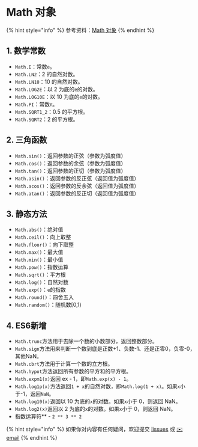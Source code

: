 # Math 对象

{% hint style="info" %}
参考资料：[Math 对象](https://wangdoc.com/javascript/stdlib/math.html)
{% endhint %}

## 1. 数学常数

* `Math.E`：常数`e`。
* `Math.LN2`：2 的自然对数。
* `Math.LN10`：10 的自然对数。
* `Math.LOG2E`：以 2 为底的`e`的对数。
* `Math.LOG10E`：以 10 为底的`e`的对数。
* `Math.PI`：常数`π`。
* `Math.SQRT1_2`：0.5 的平方根。
* `Math.SQRT2`：2 的平方根。

## 2. 三角函数

* `Math.sin()`：返回参数的正弦（参数为弧度值）
* `Math.cos()`：返回参数的余弦（参数为弧度值）
* `Math.tan()`：返回参数的正切（参数为弧度值）
* `Math.asin()`：返回参数的反正弦（返回值为弧度值）
* `Math.acos()`：返回参数的反余弦（返回值为弧度值）
* `Math.atan()`：返回参数的反正切（返回值为弧度值）

## 3. 静态方法

* `Math.abs()`：绝对值
* `Math.ceil()`：向上取整
* `Math.floor()`：向下取整
* `Math.max()`：最大值
* `Math.min()`：最小值
* `Math.pow()`：指数运算
* `Math.sqrt()`：平方根
* `Math.log()`：自然对数
* `Math.exp()`：`e`的指数
* `Math.round()`：四舍五入
* `Math.random()`：随机数\[0,1\)

## 4. ES6新增

* `Math.trunc`方法用于去除一个数的小数部分，返回整数部分。
* `Math.sign`方法用来判断一个数到底是正数+1、负数-1、还是正零0，负零-0，其他NaN。
* `Math.cbrt`方法用于计算一个数的立方根。
* `Math.hypot`方法返回所有参数的平方和的平方根。
* `Math.expm1(x)`返回 ex - 1，即`Math.exp(x) - 1`。
* `Math.log1p(x)`方法返回`1 + x`的自然对数，即`Math.log(1 + x)`。如果`x`小于-1，返回`NaN`。
* `Math.log10(x)`返回以 10 为底的`x`的对数。如果`x`小于 0，则返回 NaN。
* `Math.log2(x)`返回以 2 为底的`x`的对数。如果`x`小于 0，则返回 NaN。
* 指数运算符\*\* - `2 ** 3 ** 2`

{% hint style="info" %}
如果你对内容有任何疑问，欢迎提交 [❕issues](https://github.com/MrEnvision/Front-end_learning_notes/issues) 或 [ ✉️ email](mailto:EnvisionShen@gmail.com)
{% endhint %}

